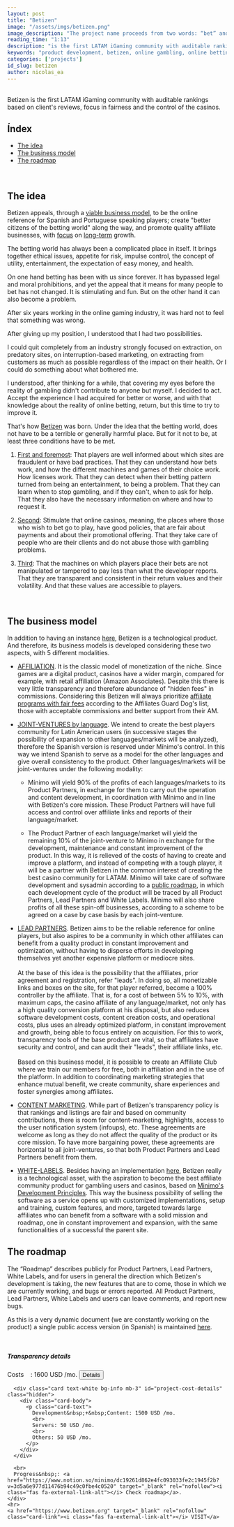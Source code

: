 ```yaml
---
layout: post
title: "Betizen"
image: "/assets/imgs/betizen.png"
image_description: "The project name proceeds from two words: “bet” and “citizen”."
reading_time: "1:13"
description: "is the first LATAM iGaming community with auditable rankings based on client's reviews, focus in fairness and the control of the casinos."
keywords: "product development, betizen, online gambling, online betting"
categories: ['projects']
id_slug: betizen
author: nicolas_ea
---
```

<br>
Betizen is the first LATAM iGaming community with auditable rankings based on client's reviews, focus in fairness and the control of the casinos.

<br>

## Índex

* <a href="#the-idea">The idea</a>
* <a href="#the-business-model">The business model</a>
* <a href="#the-roadmap">The roadmap</a>

<br>

## The idea

Betizen appeals, through a [viable business model](#the-business-model), to be the online reference for Spanish and Portuguese speaking players; create "better citizens of the betting world" along the way, and promote quality affiliate businesses, with [focus](/en/manifest/#em-foco) on [long-term](/en/manifest/#em-largo-plazo) growth.

The betting world has always been a complicated place in itself. It brings together ethical issues, appetite for risk, impulse control, the concept of utility, entertainment, the expectation of easy money, and health.

On one hand betting has been with us since forever. It has bypassed legal and moral prohibitions, and yet the appeal that it means for many people to bet has not changed. It is stimulating and fun. But on the other hand it can also become a problem.

After six years working in the online gaming industry,
it was hard not to feel that something was wrong.

After giving up my position, I understood that I had two possibilities.

I could quit completely from an industry strongly focused on extraction, on predatory sites, on interruption-based marketing, on extracting from customers as much as possible regardless of the impact on their health.
Or I could do something about what bothered me.

I understood, after thinking for a while, that covering my eyes before the reality of gambling didn't contribute to anyone but myself.
I decided to act. Accept the experience I had acquired for better or worse, and with that knowledge about the reality of online betting, return, but this time to try to improve it.

That's how [Betizen](https://www.betizen.org) was born. Under the idea that the betting world, does not have to be a terrible or generally harmful place. But for it not to be, at least three conditions have to be met.

1. <u>First and foremost</u>: That players are well informed about which sites are fraudulent or have bad practices. That they can understand how bets work, and how the different machines and games of their choice work. How licenses work. That they can detect when their betting pattern turned from being an entertainment, to being a problem. That they can learn when to stop gambling, and if they can't, when to ask for help. That they also have the necessary information on where and how to request it.

2. <u>Second</u>: Stimulate that online casinos, meaning, the places where those who wish to bet go to play, have good policies, that are fair about payments and about their promotional offering. That they take care of people who are their clients and do not abuse those with gambling problems.

3. <u>Third</u>: That the machines on which players place their bets are not manipulated or tampered to pay less than what the developer reports. That they are transparent and consistent in their return values and their volatility. And that these values are accessible to players.

<br>

## The business model

In addition to having an instance [here](https://www.betizen.org), Betizen is a technological product. And therefore, its business models is developed considering these two aspects, with 5 different modalities.

* <u>AFFILIATION</u>. It is the classic model of monetization of the niche. Since games are a digital product, casinos have a wider margin, compared for example, with retail affiliation (Amazon Associates). Despite this there is very little transparency and therefore abundance of "hidden fees" in commissions. Considering this Betizen will always prioritize <a href="https://www.betizen.org/visita/transparencia-en-agd/" target="_blank" rel="nofollow">affiliate programs with fair fees</a> according to the Affiliates Guard Dog's list, those with acceptable commissions and better support from their AM.

* <u>JOINT-VENTURES by language</u>. We intend to create the best players community for Latin American users (in successive stages the possibility of expansion to other languages/markets will be analyzed), therefore the Spanish version is reserved under Mínimo's control. In this way we intend Spanish to serve as a model for the other languages and give overall consistency to the product. Other languages/markets will be joint-ventures under the following modality:

  * Mínimo will yield 90% of the profits of each languages/markets to its Product Partners, in exchange for them to carry out the operation and content development, in coordination with Mínimo and in line with Betizen's core mission. These Product Partners will have full access and control over affiliate links and reports of their language/market.

  * The Product Partner of each language/market will yield the remaining 10% of the joint-venture to Mínimo in exchange for the development, maintenance and constant improvement of the product. In this way, it is relieved of the costs of having to create and improve a platform, and instead of competing with a tough player, it will be a partner with Betizen in the common interest of creating the best casino community for LATAM. Mínimo will take care of software development and sysadmin according to a [public roadmap](#the-roadmap), in which each development cycle of the product will be traced by all Product Partners, Lead Partners and White Labels. Mínimo will also share profits of all these spin-off businesses, according to a scheme to be agreed on a case by case basis by each joint-venture.

* <u>LEAD PARTNERS</u>. Betizen aims to be the reliable reference for online players, but also aspires to be a community in which other affiliates can benefit from a quality product in constant improvement and optimization, without having to disperse efforts in developing themselves yet another expensive platform or mediocre sites.
<br><br>At the base of this idea is the possibility that the affiliates, prior agreement and registration, refer "leads". In doing so, all monetizable links and boxes on the site, for that player referred, become a 100% controller by the affiliate. That is, for a cost of between 5% to 10%, with maximum caps, the casino affiliate of any language/market, not only has a high quality conversion platform at his disposal, but also reduces software development costs, content creation costs, and operational costs, plus uses an already optimized platform, in constant improvement and growth, being able to focus entirely on acquisition. For this to work, transparency tools of the base product are vital, so that affiliates have security and control, and can audit their "leads", their affiliate links, etc. <br> <br> Based on this business model, it is possible to create an Affiliate Club where we train our members for free, both in affiliation and in the use of the platform. In addition to coordinating marketing strategies that enhance mutual benefit, we create community, share experiences and foster synergies among affiliates.

* <u>CONTENT MARKETING</u>. While part of Betizen's transparency policy is that rankings and listings are fair and based on community contributions, there is room for content-marketing, highlights, access to the user notification system (infoups), etc. These agreements are welcome as long as they do not affect the quality of the product or its core mission. To have more bargaining power, these agreements are horizontal to all joint-ventures, so that both Product Partners and Lead Partners benefit from them.

* <u>WHITE-LABELS</u>. Besides having an implementation [here](https://www.betizen.org), Betizen really is a technological asset, with the aspiration to become the best affiliate community product for gambling users and casinos, based on [Minimo's Development Principles](https://minimo.io/en/manifest/#principios). This way the business possibility of selling the software as a service opens up with customized implementations, setup and training, custom features, and more, targeted towards large affiliates who can benefit from a software with a solid mission and roadmap, one in constant improvement and expansion, with the same functionalities of a successful the parent site.

## The roadmap

The “Roadmap” describes publicly for Product Partners, Lead Partners, White Labels, and for users in general the direction which Betizen's development is taking, the new features that are to come, those in which we are currently working, and bugs or errors reported. All Product Partners, Lead Partners, White Labels and users can leave comments, and report new bugs.

As this is a very dynamic document (we are constantly working on the product) a single public access version (in Spanish) is maintained [here](https://www.notion.so/minimo/dc19261d862e4fc093033fe2c1945f2b?v=3d5a6e977d11476b94c49c0fbe4c0520).

<br>

<div class="card bg-light mb-3">
  <div class="card-body">
    <h5 class="card-title">Transparency details</h5>
    <div class="card-text">
      Costs&nbsp;&nbsp;&nbsp;&nbsp;: 1600 USD /mo. <button type="button" class="btn btn-info btn-sm" onclick="$('#project-cost-details').toggle();">Details</button>

      <div class="card text-white bg-info mb-3" id="project-cost-details" class="hidden">
        <div class="card-body">
          <p class="card-text">
            Development&nbsp;+&nbsp;Content: 1500 USD /mo.
            <br>
            Servers: 50 USD /mo.
            <br>
            Others: 50 USD /mo.
          </p>
        </div>
      </div>     

      <br>
      Progress&nbsp;: <a href="https://www.notion.so/minimo/dc19261d862e4fc093033fe2c1945f2b?v=3d5a6e977d11476b94c49c0fbe4c0520" target="_blank" rel="nofollow"><i class="fas fa-external-link-alt"></i> Check roadmap</a>.
    </div>
    <hr>
    <a href="https://www.betizen.org" target="_blank" rel="nofollow" class="card-link"><i class="fas fa-external-link-alt"></i> VISIT</a>
  </div>
</div>
